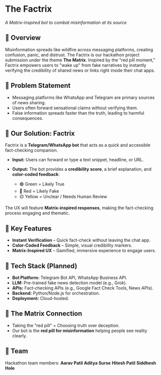 # The Factrix

*A Matrix-inspired bot to combat misinformation at its source*


## 🔹 Overview

Misinformation spreads like wildfire across messaging platforms, creating confusion, panic, and distrust. The Factrix is our hackathon project submission under the theme **The Matrix**. Inspired by the "red pill moment," Factrix empowers users to "wake up" from fake narratives by instantly verifying the credibility of shared news or links right inside their chat apps.



## 🔹 Problem Statement

* Messaging platforms like WhatsApp and Telegram are primary sources of news sharing.
* Users often forward sensational claims without verifying them.
* False information spreads faster than the truth, leading to harmful consequences.



## 🔹 Our Solution: Factrix

Factrix is a **Telegram/WhatsApp bot** that acts as a quick and accessible fact-checking companion.

* **Input:** Users can forward or type a text snippet, headline, or URL.
* **Output:** The bot provides a **credibility score**, a brief explanation, and **color-coded feedback**:

  * 🟢 Green = Likely True
  * 🔴 Red = Likely Fake
  * 🟡 Yellow = Unclear / Needs Human Review

The UX will feature **Matrix-inspired responses**, making the fact-checking process engaging and thematic.



## 🔹 Key Features

*  **Instant Verification** – Quick fact-check without leaving the chat app.
*  **Color-Coded Feedback** – Simple, visual credibility markers.
*  **Matrix-Inspired UX** – Gamified, immersive experience to engage users.

## 🔹 Tech Stack (Planned)

* **Bot Platform:** Telegram Bot API, WhatsApp Business API.
* **LLM:** Pre-trained fake news detection model (e.g., Grok).
* **APIs:** Fact-checking APIs (e.g., Google Fact Check Tools, News APIs).
* **Backend:** Python/Node.js for orchestration.
* **Deployment:** Cloud-hosted.




## 🔹 The Matrix Connection

* Taking the "red pill" = Choosing truth over deception.
* Our bot is the **red pill for misinformation** helping people see reality clearly.



## 👥 Team

Hackathon team members: 
**Aarav Patil**
**Aditya Surse**
**Hitesh Patil**
**Siddhesh Hole**
